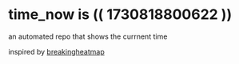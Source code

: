 # time_now is (( 1730818800622 ))

an automated repo that shows the currnent time

inspired by [breakingheatmap](https://github.com/breakingheatmap/breakingheatmap)